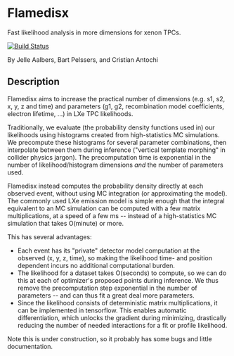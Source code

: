 Flamedisx
==========

Fast likelihood analysis in more dimensions for xenon TPCs.

[![Build Status](https://travis-ci.org/JelleAalbers/flamedisx.svg?branch=master)](https://travis-ci.org/JelleAalbers/flamedisx)

By Jelle Aalbers, Bart Pelssers, and Cristian Antochi

Description
-------------

Flamedisx aims to increase the practical number of dimensions (e.g. s1, s2, x, 
y, z and time) and parameters (g1, g2, recombination model coefficients, 
electron lifetime, ...) in LXe TPC likelihoods.

Traditionally, we evaluate (the probability density functions used in) our likelihoods using histograms created from high-statistics MC simulations. We precompute these histograms for several parameter combinations, then interpolate between them during inference ("vertical template morphing" in collider physics jargon). The precomputation time is exponential in the number of likelihood/histogram dimensions *and* the number of parameters used.

Flamedisx instead computes the probability density directly at each observed event, without using MC integration (or approximating the model). The commonly used LXe emission model is simple enough that the integral equivalent to an MC simulation can be computed with a few matrix multiplications, at a speed of a few ms -- instead of a high-statistics MC simulation that takes O(minute) or more.

This has several advantages:
  - Each event has its "private" detector model computation at the observed (x, y, z, time), so making the likelihood time- and position dependent incurs no additional computational burden. 
  - The likelihood for a dataset takes O(seconds) to compute, so we can do this at each of optimizer's proposed points during inference. We thus remove the precomputation step exponential in the number of parameters -- and can thus fit a great deal more parameters.
  - Since the likelihood consists of deterministic matrix multiplications, it can be implemented in tensorflow. This enables automatic differentiation, which unlocks the gradient during minimizing, drastically reducing the number of needed interactions for a fit or profile likelihood.
  
Note this is under construction, so it probably has some bugs and little documentation.


